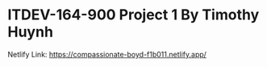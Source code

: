 # ITDEV-164-900 Project 1 By Timothy Huynh
Netlify Link: https://compassionate-boyd-f1b011.netlify.app/

